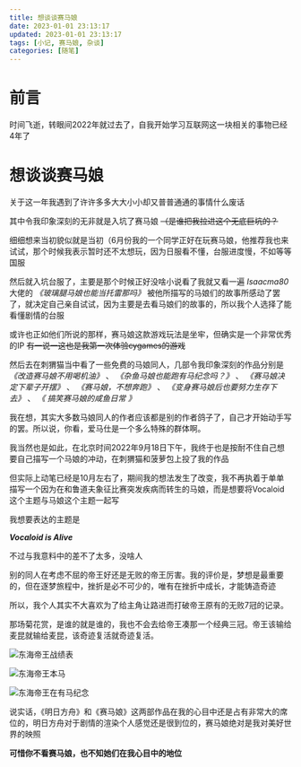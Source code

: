 ```yaml
---
title: 想谈谈赛马娘
date: 2023-01-01 23:13:17
updated: 2023-01-01 23:13:17
tags: [小记, 赛马娘, 杂谈]
categories: [随笔]
---
```

# 前言

时间飞逝，转眼间2022年就过去了，自我开始学习互联网这一块相关的事物已经4年了

# 想谈谈赛马娘
关于这一年我遇到了许许多多大大小小却又普普通通的事情<span class="heimu">什么废话</span>

其中令我印象深刻的无非就是入坑了赛马娘 ~~（是谁把我拉进这个无底巨坑的？~~

细细想来当初貌似就是当初（6月份我的一个同学正好在玩赛马娘，他推荐我也来试试，那个时候我表示暂时还不太想玩，因为日服看不懂，台服进度慢，不如等等国服

然后就入坑台服了，主要是那个时候正好没啥小说看了我就又看一遍 *Isaacma80* 大佬的 *《玻璃腿马娘也能当托雷那吗》* 被他所描写的马娘们的故事所感动了罢了，就决定自己亲自试试，因为主要是去看马娘们的故事的，所以我个人选择了能看懂剧情的台服

或许也正如他们所说的那样，赛马娘这款游戏玩法是坐牢，但确实是一个非常优秀的IP ~~有一说一这也是我第一次体验cygames的游戏~~ 

然后去在刺猬猫当中看了一些免费的马娘同人，几部令我印象深刻的作品分别是 *《改造赛马娘不用喝机油》* 、 *《杂鱼马娘也能跑有马纪念吗？》* 、 *《赛马娘决定下辈子开摆》* 、 *《赛马娘，不想奔跑》* 、 *《变身赛马娘后也要努力生存下去》* 、 *《 搞笑赛马娘的咸鱼日常 》*

我在想，其实大多数马娘同人的作者应该都是别的作者鸽子了，自己才开始动手写的罢。所以说，你看，爱马仕是一个多么特殊的群体啊。

我当然也是如此，在北京时间2022年9月18日下午，我终于也是按耐不住自己想要自己描写一个马娘的冲动，在刺猬猫和菠萝包上投了我的作品

但实际上动笔已经是10月左右了，期间我的想法发生了改变，我不再执着于单单描写一个因为在和鲁道夫象征比赛突发疾病而转生的马娘，而是想要将Vocaloid这个主题与马娘这个主题一起写

我想要表达的主题是

***Vocaloid is Alive***

不过与我意料中的差不了太多，没啥人

别的同人在考虑不屈的帝王好还是无败的帝王厉害。我的评价是，梦想是最重要的，但在逐梦旅程中，挫折是必不可少的，唯有在挫折中成长，才能铸造奇迹

所以，我个人其实不大喜欢为了给主角让路进而打破帝王原有的无败7冠的记录。

那场菊花赏，是谁的就是谁的，我也不会去给帝王凑那一个经典三冠。帝王该输给麦昆就输给麦昆，该奇迹复活就奇迹复活。

![东海帝王战绩表](https://assets.tnxg.whitenuo.cn/images/upload/2023/01/7be2a52220d9d4a02f7c462a3ee89cee.png)

![东海帝王本马](https://assets.tnxg.whitenuo.cn/images/upload/2023/01/7cf070bc8d844c3fa5506dec26c3fd76.jpeg)

![东海帝王在有马纪念](https://assets.tnxg.whitenuo.cn/images/upload/2023/01/8c109dc5f21825f514cc20f0d6b07f9a.jpeg)

说实话，《明日方舟》和《赛马娘》这两部作品在我的心目中还是占有非常大的席位的，明日方舟对于剧情的渲染个人感觉还是很到位的，赛马娘绝对是我对美好世界的映照

**可惜你不看赛马娘，也不知她们在我心目中的地位**

